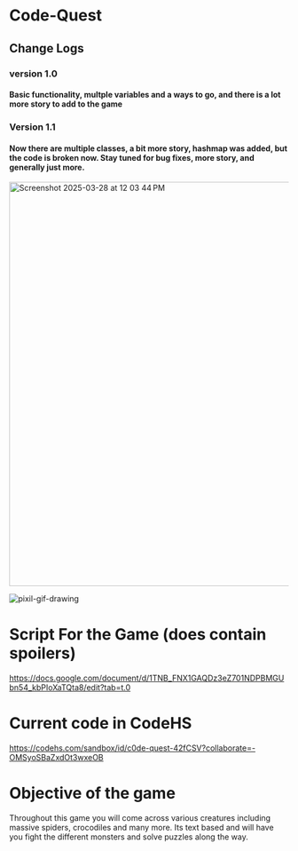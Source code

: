 # Code-Quest
## Change Logs
### version 1.0
#### Basic functionality, multple variables and a ways to go, and there is a lot more story to add to the game
### Version 1.1
#### Now there are multiple classes, a bit more story, hashmap was added, but the code is broken now. Stay tuned for bug fixes, more story, and generally just more.


<img width="728" alt="Screenshot 2025-03-28 at 12 03 44 PM" src="https://github.com/user-attachments/assets/7e0a8d49-2f0e-4f4f-9170-1dc3be3106fd" />


![pixil-gif-drawing](https://github.com/user-attachments/assets/4cce6ab2-45c5-40df-bad6-568fe0b61ace)


# Script For the Game (does contain spoilers)


https://docs.google.com/document/d/1TNB_FNX1GAQDz3eZ701NDPBMGUbn54_kbPIoXaTQta8/edit?tab=t.0

# Current code in CodeHS

https://codehs.com/sandbox/id/c0de-quest-42fCSV?collaborate=-OMSyoSBaZxdOt3wxeOB


# Objective of the game

Throughout this game you will come across various creatures including massive spiders, crocodiles and many more. Its text based and will have you fight the different monsters and solve puzzles along the way. 
